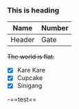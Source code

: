 ### This is heading

|Name|Number|
|----|------|
|Header|Gate|

[^1]: This is the footnote. 

~~The world is flat.~~

- [x] Kare Kare
- [x] Cupcake
- [x] Sinigang

-==test==



